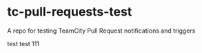 # tc-pull-requests-test
A repo for testing TeamCity Pull Request notifications and triggers

test test
111

